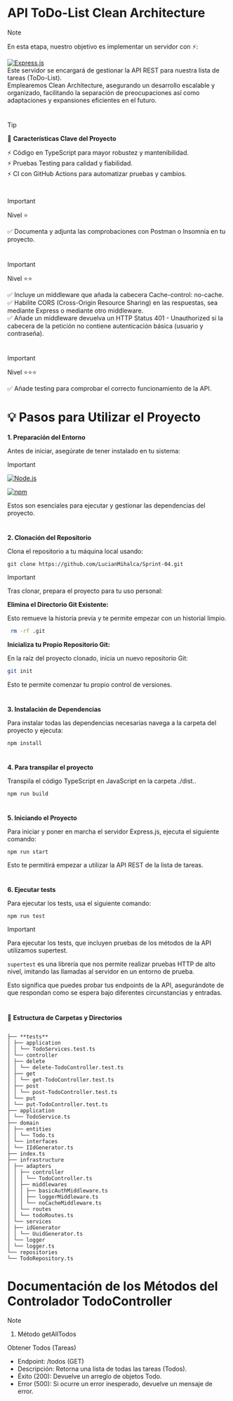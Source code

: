 # API ToDo-List Clean Architecture

> [!NOTE]
>
> En esta etapa, nuestro objetivo es implementar un servidor con ⚡️:<br>
>
> [![Express.js](https://img.shields.io/badge/-Expressjs-black?style=flat&logo=express)](https://expressjs.com/)<br>
> Este servidor se encargará de gestionar la API REST para nuestra lista de tareas (ToDo-List).<br>
> Emplearemos Clean Architecture, asegurando un desarrollo escalable y organizado, facilitando la separación de preocupaciones así como adaptaciones y expansiones eficientes en el futuro.

#

> [!TIP]
>
> 📂 **Características Clave del Proyecto**
>
> ⚡️ Código en TypeScript para mayor robustez y mantenibilidad.<br>
> ⚡️ Pruebas Testing para calidad y fiabilidad.<br>
> ⚡️ CI con GitHub Actions para automatizar pruebas y cambios.

#

> [!IMPORTANT]
> Nivel ⭐️
>
> ✅ Documenta y adjunta las comprobaciones con Postman o Insomnia en tu proyecto.

#

> [!IMPORTANT]
> Nivel ⭐️⭐️
>
> ✅ Incluye un middleware que añada la cabecera Cache-control: no-cache.<br>
> ✅ Habilite CORS (Cross-Origin Resource Sharing) en las respuestas, sea mediante Express o mediante otro middleware.<br>
> ✅ Añade un middleware devuelva un HTTP Status 401 - Unauthorized si la cabecera de la petición no contiene autenticación básica (usuario y contraseña).

#

> [!IMPORTANT]
> Nivel ⭐️⭐️⭐️
>
> ✅ Añade testing para comprobar el correcto funcionamiento de la API.

#

# 💡 Pasos para Utilizar el Proyecto

**1. Preparación del Entorno**<br>

Antes de iniciar, asegúrate de tener instalado en tu sistema:<br>

> [!IMPORTANT]
>
> [![Node.js](https://img.shields.io/badge/-Nodejs-black?style=flat&logo=Node.js)](https://nodejs.org/)
>
> [![npm](https://img.shields.io/badge/npm-CB3837?style=flat&logo=npm&logoColor=white)](https://www.npmjs.com/)

Estos son esenciales para ejecutar y gestionar las dependencias del proyecto.

#

**2. Clonación del Repositorio**<br>

Clona el repositorio a tu máquina local usando:

```
git clone https://github.com/LucianMihalca/Sprint-04.git
```

> [!IMPORTANT]
> Tras clonar, prepara el proyecto para tu uso personal:
>
> **Elimina el Directorio Git Existente:**<br>
>
> Esto remueve la historia previa y te permite empezar con un historial limpio.
>
> ```bash
>  rm -rf .git
> ```
>
> **Inicializa tu Propio Repositorio Git:**<br>
>
> En la raíz del proyecto clonado, inicia un nuevo repositorio Git:
>
> ```bash
> git init
> ```
>
> Esto te permite comenzar tu propio control de versiones.

#

**3. Instalación de Dependencias**<br>

Para instalar todas las dependencias necesarias navega a la carpeta del proyecto y ejecuta:

```
npm install
```

#

**4. Para transpilar el proyecto**<br>

Transpila el código TypeScript en JavaScript en la carpeta ./dist..

```
npm run build
```

#

**5. Iniciando el Proyecto**<br>

Para iniciar y poner en marcha el servidor Express.js, ejecuta el siguiente comando:

```
npm run start
```

Esto te permitirá empezar a utilizar la API REST de la lista de tareas.

#

**6. Ejecutar tests**

Para ejecutar los tests, usa el siguiente comando:

```
npm run test
```

> [!IMPORTANT]
> Para ejecutar los tests, que incluyen pruebas de los métodos de la API utilizamos supertest.
>
> `supertest` es una librería que nos permite realizar pruebas HTTP de alto nivel, imitando las llamadas al servidor en un entorno de prueba.
>
> Esto significa que puedes probar tus endpoints de la API, asegurándote de que respondan como se espera bajo diferentes circunstancias y entradas.

#

🌳 **Estructura de Carpetas y Directorios**

```

├── **tests**
│ ├── application
│ │ └── TodoServices.test.ts
│ └── controller
│ ├── delete
│ │ └── delete-TodoController.test.ts
│ ├── get
│ │ └── get-TodoController.test.ts
│ ├── post
│ │ └── post-TodoController.test.ts
│ └── put
│ └── put-TodoController.test.ts
├── application
│ └── TodoService.ts
├── domain
│ ├── entities
│ │ └── Todo.ts
│ └── interfaces
│ └── IIdGenerator.ts
├── index.ts
├── infrastructure
│ ├── adapters
│ │ ├── controller
│ │ │ └── TodoController.ts
│ │ ├── middlewares
│ │ │ ├── basicAuthMiddleware.ts
│ │ │ ├── loggerMiddleware.ts
│ │ │ └── noCacheMiddleware.ts
│ │ └── routes
│ │ └── todoRoutes.ts
│ └── services
│ ├── idGenerator
│ │ └── UuidGenerator.ts
│ └── logger
│ └── logger.ts
└── repositories
└── TodoRepository.ts

```

#

# Documentación de los Métodos del Controlador TodoController

> [!NOTE]
>
> 1.  Método getAllTodos
>
> Obtener Todos (Tareas)
>
> - Endpoint: /todos (GET)
> - Descripción: Retorna una lista de todas las tareas (Todos).
> - Éxito (200): Devuelve un arreglo de objetos Todo.
> - Error (500): Si ocurre un error inesperado, devuelve un mensaje de error.
